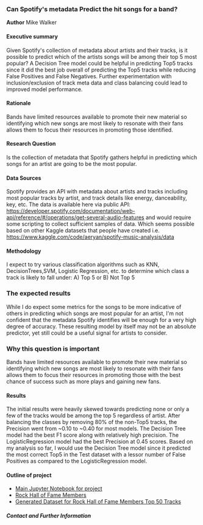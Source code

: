 ### Can Spotify's metadata Predict the hit songs for a band?

**Author** Mike Walker

#### Executive summary
Given Spotify's collection of metadata about artists and their tracks, is it possible to predict which of the artists songs will be among their top 5 most popular?
A Decision Tree model could be helpful in predicting Top5 tracks since it did the best job overall of predicting the Top5 tracks while reducing False Positives and False Negatives. Further experimentation with inclusion/exclusion of track meta data and class balancing could lead to improved model performance.

#### Rationale
Bands have limited resources available to promote their new material so identifying which new songs are most likely to resonate with their fans allows them to focus
their resources in promoting those identified. 

#### Research Question
Is the collection of metadata that Spotify gathers helpful in predicting which songs for an artist are going to be the most popular.

#### Data Sources
Spotify provides an API with metadata about artists and tracks including most popular tracks by artist, and track details like energy, danceability, key, etc. 
The data is available here via public API: https://developer.spotify.com/documentation/web-api/reference/#/operations/get-several-audio-features and would require some scripting to collect sufficient samples of data. Which seems possible based on other Kaggle datasets that people have created i.e. https://www.kaggle.com/code/aeryan/spotify-music-analysis/data

#### Methodology
I expect to try various classification algorithms such as KNN, DecisionTrees,SVM, Logistic Regression, etc. to determine which class a track is likely to fall under: A) Top 5 or B) Not Top 5

### The expected results
While I do expect some metrics for the songs to be more indicative of others in predicting which songs are most popular for an artist, I'm not confident that the metadata Spotify identifies will be enough for a very high degree of accuracy. These resulting model by itself may not be an absolute predictor, yet still could be a useful signal for artists to consider. 
 
### Why this question is important
Bands have limited resources available to promote their new material so identifying which new songs are most likely to resonate with their fans allows them to focus their resources in promoting those with the best chance of success such as more plays and gaining new fans.

#### Results
The initial results were heavily skewed towards predicting none or only a few of the tracks would be among the top 5 regardless of artist.  After balancing the classes by removing 80% of the non-Top5 tracks, the Precision went from ~0.10 to ~0.40 for most models. The Decision Tree model had the best F1 score along with relatively high precision. The LogisticRegression model had the best Precision at 0.45 scores. Based on my analysis so far, I would use the Decision Tree model since it predicted the most correct Top5 in the Test dataset with a lessor number of False Positives as compared to the LogisticRegression model. 


#### Outline of project

- [Main Jupyter Notebook for project](module_20.cap_project.ipynb)
- [Rock Hall of Fame Members](rockhall.members.txt)
- [Generated Dataset for Rock Hall of Fame Members Top 50 Tracks](out.all.top50.csv)

##### Contact and Further Information







